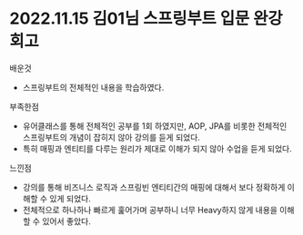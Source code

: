 # 2022.11.15 김01님 스프링부트 입문 완강 회고

배운것
- 스프링부트의 전체적인 내용을 학습하였다. 

부족한점
- 유어클래스를 통해 전체적인 공부를 1회 하였지만, AOP, JPA를 비롯한 전체적인 스프링부트의 개념이 잡히지 않아 강의를 듣게 되었다. 
- 특히 매핑과 엔티티를 다루는 원리가 제대로 이해가 되지 않아 수업을 듣게 되었다.

느낀점
- 강의를 통해 비즈니스 로직과 스프링빈 엔티티간의 매핑에 대해서 보다 정확하게 이해할 수 있게 되었다. 
- 전체적으로 하나하나 빠르게 훑어가며 공부하니 너무 Heavy하지 않게 내용을 이해할 수 있어서 좋았다.